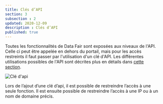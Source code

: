 ```yaml
---
title: Clés d’API
section: 3
subsection : 2
updated: 2020-12-09
description : Clés d’API
published: true
---
```



Toutes les fonctionnalités de Data Fair sont exposées aux niveaux de l'API. Celle ci peut être appelée en dehors du portail, mais pour les accès restreints il faut passer par l'utilisation d'un clé d'API. Les différentes utilisations possibles de l'API sont décrites plus en détails dans [cette section](./interoperate/api).

![Clé d'api](./images/functional-presentation//ajout-api.jpg)

Lors de l’ajout d’une clé d’api, il est possible de restreindre l’accès à une seule fonction. Il est ensuite possible de restreindre l’accès à une IP ou à un nom de domaine précis.

